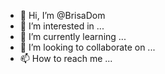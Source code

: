 - 👋 Hi, I’m @BrisaDom
- 👀 I’m interested in ...
- 🌱 I’m currently learning ...
- 💞️ I’m looking to collaborate on ...
- 📫 How to reach me ...

<!---
BrisaDom/BrisaDom is a ✨ special ✨ repository because its `README.md` (this file) appears on your GitHub profile.
You can click the Preview link to take a look at your changes.
--->

